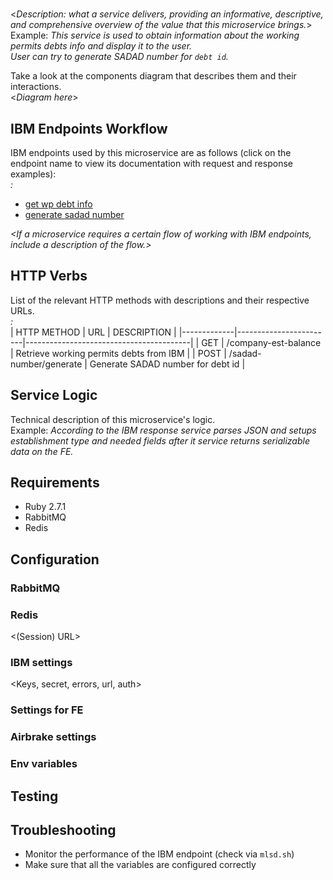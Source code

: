 # <Microservice Name>

<*Description: what a service delivers, providing an informative, descriptive, and comprehensive overview of the value that this microservice brings.*>  
Example: *This service is used to obtain information about the working permits debts info and display it to the user.  
User can try to generate SADAD number for `debt id`.*

Take a look at the components diagram that describes them and their interactions.  
<*Diagram here*>

## IBM Endpoints Workflow

IBM endpoints used by this microservice are as follows (click on the endpoint name to view its documentation with request and response examples):  
*<Example endpoints>:*  
- [get wp debt info](https://employeesgate.atlassian.net/wiki/spaces/QI/pages/3827073379/Get+Establishment+WP+Debit+Info+-+ISD)
- [generate sadad number](https://employeesgate.atlassian.net/wiki/spaces/QI/pages/3828056157/MLSD+GenerateWPDebitSadadNo+-+ISD)

*<If a microservice requires a certain flow of working with IBM endpoints, include a description of the flow.>*

## HTTP Verbs
List of the relevant HTTP methods with descriptions and their respective URLs.  
*<Example HTTP methods>:*  
| HTTP METHOD | URL                    | DESCRIPTION                             |
|-------------|------------------------|-----------------------------------------|
| GET         | /company-est-balance   | Retrieve working permits debts from IBM |
| POST        | /sadad-number/generate | Generate SADAD number for debt id       |

## Service Logic
Technical description of this microservice's logic.  
Example: *According to the IBM response service parses JSON and setups establishment type and needed fields after it service returns serializable data on the FE.*

## Requirements
- Ruby 2.7.1
- RabbitMQ
- Redis

## Configuration
### RabbitMQ
<URL>  

### Redis
<(Session) URL>  

### IBM settings
<Keys, secret, errors, url, auth>  

### Settings for FE
<Virtual host and virtual port>  

### Airbrake settings
<Airbrake settings>  

### Env variables
<Currently used env variables>

## Testing
<How to run tests>  

## Troubleshooting
- Monitor the performance of the IBM endpoint (check via `mlsd.sh`)
- Make sure that all the variables are configured correctly
